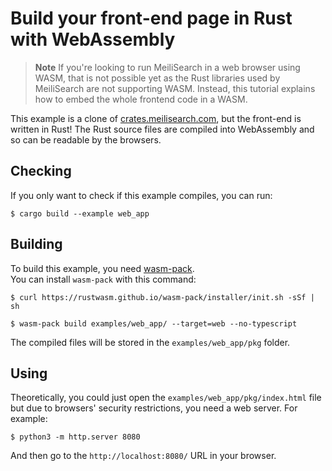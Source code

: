 # Build your front-end page in Rust with WebAssembly

> **Note**
> If you're looking to run MeiliSearch in a web browser using WASM, that is not possible yet as the Rust libraries used by MeiliSearch are not supporting WASM. Instead, this tutorial explains how to embed the whole frontend code in a WASM.

This example is a clone of [crates.meilisearch.com](https://crates.meilisearch.com), but the front-end is written in Rust!
The Rust source files are compiled into WebAssembly and so can be readable by the browsers.

## Checking

If you only want to check if this example compiles, you can run:

```console
$ cargo build --example web_app
```

## Building

To build this example, you need [wasm-pack](https://github.com/rustwasm/wasm-pack).\
You can install `wasm-pack` with this command:
```console
$ curl https://rustwasm.github.io/wasm-pack/installer/init.sh -sSf | sh
```

```console
$ wasm-pack build examples/web_app/ --target=web --no-typescript
```

The compiled files will be stored in the `examples/web_app/pkg` folder.

## Using

Theoretically, you could just open the `examples/web_app/pkg/index.html` file but due to browsers' security restrictions, you need a web server. For example:

```console
$ python3 -m http.server 8080
```

And then go to the `http://localhost:8080/` URL in your browser.
